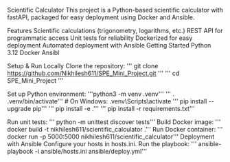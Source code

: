 Scientific Calculator
This project is a Python-based scientific calculator with fastAPI, packaged for easy deployment using Docker and Ansible.

Features
    Scientific calculations (trigonometry, logarithms, etc.)
    REST API for programmatic access
    Unit tests for reliability
    Dockerized for easy deployment
    Automated deployment with Ansible
    Getting Started
    Python 3.12
    Docker
    Ansibl


Setup & Run Locally
Clone the repository:
''' git clone https://github.com/Nikhilesh611/SPE_Mini_Project.git '''
''' cd SPE_Mini_Project '''

Set up Python environment:
    '''python3 -m venv .venv''' 
    ''' . .venv/bin/activate'''   # On Windows: .venv\Scripts\activate
    ''' pip install --upgrade pip''' 
    ''' pip install -e .''' 
   '''  pip install -r requirements.txt''' 


Run unit tests:
    ''' python -m unittest discover tests''' 
Build Docker image:
    ''' docker build -t nikhilesh611/scientific_calculator .''' 
Run Docker container:
    ''' docker run -p 5000:5000 nikhilesh611/scientific_calculator''' 
Deployment with Ansible
    Configure your hosts in hosts.ini.
    Run the playbook:
        ''' ansible-playbook -i ansible/hosts.ini ansible/deploy.yml''' 
